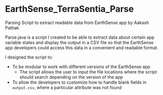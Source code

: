 # EarthSense_TerraSentia_Parse
Parsing Script to extract readable data from EarthSense app
by Aakash Pathak

Parse.java is a script I created to be able to extract data about certain app variable states and display the output in a CSV file so that the EarthSense app developers could access this data in a convenient and readable format.

I designed the script to:
  * To be modular to work with different versions of the EarthSense app 
    * The script allows the user to input the file locations where the script should search depending on the version of the app
  * To allow the developers to customize how to handle blank fields in `output.csv`, where a particular attribute was not found
  

